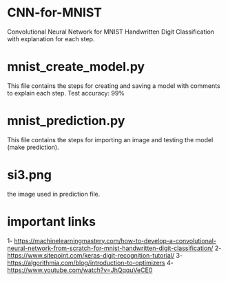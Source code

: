 # CNN-for-MNIST
Convolutional Neural Network for MNIST Handwritten Digit Classification with explanation for each step. 
# mnist_create_model.py 
This file contains the steps for creating and saving a model with comments to explain each step.
Test accuracy: 99%
# mnist_prediction.py
This file contains the steps for importing an image and testing the model (make prediction).
# si3.png
the image used in prediction file.

# important links
1- https://machinelearningmastery.com/how-to-develop-a-convolutional-neural-network-from-scratch-for-mnist-handwritten-digit-classification/
2- https://www.sitepoint.com/keras-digit-recognition-tutorial/
3- https://algorithmia.com/blog/introduction-to-optimizers
4- https://www.youtube.com/watch?v=JhQqquVeCE0

